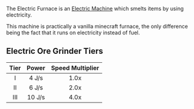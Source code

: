 The Electric Furnace is an [Electric Machine](https://github.com/Slimefun/Slimefun4/wiki/Electric-Machines) which smelts items by using electricity.

This machine is practically a vanilla minecraft furnace, the only difference being the fact that it runs on electricity instead of fuel.

## Electric Ore Grinder Tiers

| Tier | Power  | Speed Multiplier |
| :--: | :----: | :--------------: |
| I    | 4 J/s  | 1.0x             |
| II   | 6 J/s  | 2.0x             |
| III   | 10 J/s | 4.0x             |